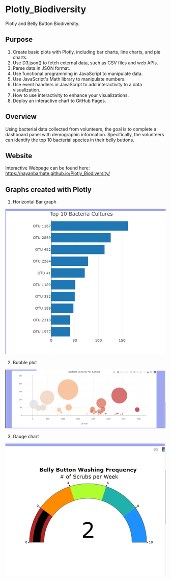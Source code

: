 # Plotly_Biodiversity
Plotly and Belly Button Biodiversity.

## Purpose
1. Create basic plots with Plotly, including bar charts, line charts, and pie charts.
2. Use D3.json() to fetch external data, such as CSV files and web APIs.
3. Parse data in JSON format.
4. Use functional programming in JavaScript to manipulate data.
5. Use JavaScript's Math library to manipulate numbers.
6. Use event handlers in JavaScript to add interactivity to a data visualization.
7. How to use interactivity to enhance your visualizations.
8. Deploy an interactive chart to GitHub Pages.

## Overview
Using bacterial data collected from volunteers, the goal is to complete a dashboard panel with demographic information. Specifically, the volunteers can identify the top 10 bacterial species in their belly buttons. 

## Website
Interactive Webpage can be found here: 
https://nayanbarhate.github.io/Plotly_Biodiversity/

## Graphs created with Plotly
1. Horizontal Bar graph

![Pic 2](https://github.com/nayanbarhate/Plotly_Biodiversity/blob/main/images/bar_graph.png)

2. Bubble plot 

![Pic 3](https://github.com/nayanbarhate/Plotly_Biodiversity/blob/main/images/bubble_chart.png)

3. Gauge chart

![Pic 4](https://github.com/nayanbarhate/Plotly_Biodiversity/blob/main/images/guage.png)


